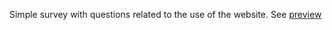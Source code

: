 Simple survey with questions related to the use of the website. 
See [preview](https://htmlpreview.github.io/?https://github.com/jmerort/freeCodeCamp_curriculum/blob/main/HTML_and_CSS/survey/main.html)
